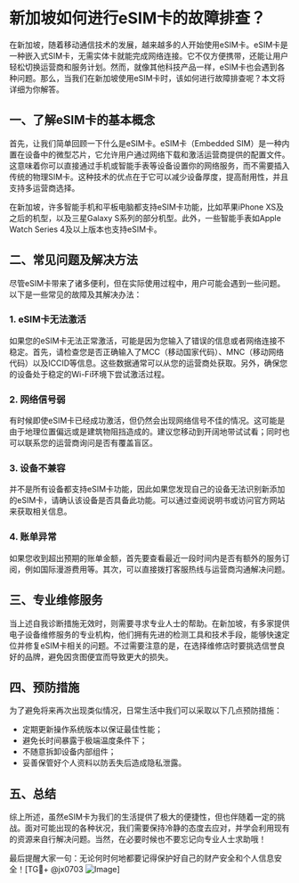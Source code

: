 # 新加坡如何进行eSIM卡的故障排查？

在新加坡，随着移动通信技术的发展，越来越多的人开始使用eSIM卡。eSIM卡是一种嵌入式SIM卡，无需实体卡就能完成网络连接。它不仅方便携带，还能让用户轻松切换运营商和服务计划。然而，就像其他科技产品一样，eSIM卡也会遇到各种问题。那么，当我们在新加坡使用eSIM卡时，该如何进行故障排查呢？本文将详细为你解答。

## 一、了解eSIM卡的基本概念

首先，让我们简单回顾一下什么是eSIM卡。eSIM卡（Embedded SIM）是一种内置在设备中的微型芯片，它允许用户通过网络下载和激活运营商提供的配置文件。这意味着你可以直接通过手机或智能手表等设备设置你的网络服务，而不需要插入传统的物理SIM卡。这种技术的优点在于它可以减少设备厚度，提高耐用性，并且支持多运营商选择。

在新加坡，许多智能手机和平板电脑都支持eSIM卡功能，比如苹果iPhone XS及之后的机型，以及三星Galaxy S系列的部分机型。此外，一些智能手表如Apple Watch Series 4及以上版本也支持eSIM卡。

## 二、常见问题及解决方法

尽管eSIM卡带来了诸多便利，但在实际使用过程中，用户可能会遇到一些问题。以下是一些常见的故障及其解决办法：

### 1. eSIM卡无法激活

如果您的eSIM卡无法正常激活，可能是因为您输入了错误的信息或者网络连接不稳定。首先，请检查您是否正确输入了MCC（移动国家代码）、MNC（移动网络代码）以及ICCID等信息。这些数据通常可以从您的运营商处获取。另外，确保您的设备处于稳定的Wi-Fi环境下尝试激活过程。

### 2. 网络信号弱

有时候即使eSIM卡已经成功激活，但仍然会出现网络信号不佳的情况。这可能是由于地理位置偏远或是建筑物阻挡造成的。建议您移动到开阔地带试试看；同时也可以联系您的运营商询问是否有覆盖盲区。

### 3. 设备不兼容

并不是所有设备都支持eSIM卡功能，因此如果您发现自己的设备无法识别新添加的eSIM卡，请确认该设备是否具备此功能。可以通过查阅说明书或访问官方网站来获取相关信息。

### 4. 账单异常

如果您收到超出预期的账单金额，首先要查看最近一段时间内是否有额外的服务订阅，例如国际漫游费用等。其次，可以直接拨打客服热线与运营商沟通解决问题。

## 三、专业维修服务

当上述自我诊断措施无效时，则需要寻求专业人士的帮助。在新加坡，有多家提供电子设备维修服务的专业机构，他们拥有先进的检测工具和技术手段，能够快速定位并修复eSIM卡相关的问题。不过需要注意的是，在选择维修店时要挑选信誉良好的品牌，避免因贪图便宜而导致更大的损失。

## 四、预防措施

为了避免将来再次出现类似情况，日常生活中我们可以采取以下几点预防措施：
- 定期更新操作系统版本以保证最佳性能；
- 避免长时间暴露于极端温度条件下；
- 不随意拆卸设备内部组件；
- 妥善保管好个人资料以防丢失后造成隐私泄露。

## 五、总结

综上所述，虽然eSIM卡为我们的生活提供了极大的便捷性，但也伴随着一定的挑战。面对可能出现的各种状况，我们需要保持冷静的态度去应对，并学会利用现有的资源来自行解决问题。当然，在必要时候也不要忘记向专业人士求助哦！

最后提醒大家一句：无论何时何地都要记得保护好自己的财产安全和个人信息安全！[TG💪+ @jx0703 ![Image](https://github.com/user-attachments/assets/dbca1d08-cadb-493c-b0ec-ad6f7a83f270)]